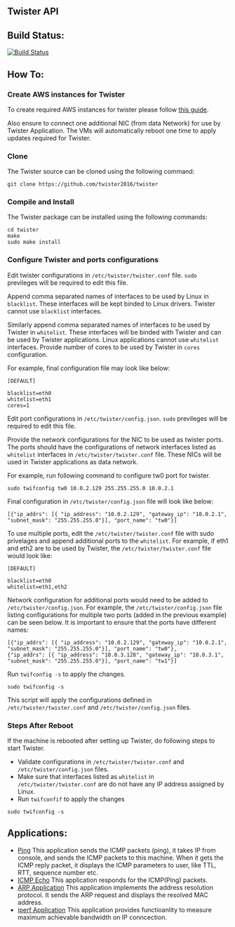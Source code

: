 ## Twister API

## Build Status:
[![Build Status](https://travis-ci.org/twister2016/twister.png)](https://travis-ci.org/twister2016/twister)

## How To:
### Create AWS instances for Twister

To create required AWS instances for twister please follow [this guide](/documentation/Twister_AWS.md).

Also ensure to connect one additional NIC (from data Network) for use by Twister Application. The VMs will automatically reboot one time to apply updates required for Twister.

### Clone
The Twister source can be cloned using the following command:

```
git clone https://github.com/twister2016/twister
```

### Compile and Install
The Twister package can be installed using the following commands:

```
cd twister
make
sudo make install
```
### Configure Twister and ports configurations

Edit  twister configurations in `/etc/twister/twister.conf` file. `sudo` previleges will be required to edit this file.

Append comma separated names of interfaces to be used by Linux in `blacklist`. These interfaces will be kept binded to Linux drivers. Twister cannot use `blacklist` interfaces.

Similarly append comma separated names of interfaces to be used by Twister in `whitelist`. These interfaces will be binded with Twister and can be used by Twister applications. Linux applications cannot use `whitelist` interfaces.
Provide number of cores to be used by Twister in `cores` configuration. 

For example, final configuration file may look like below:
```
[DEFAULT]

blacklist=eth0
whitelist=eth1
cores=1
```
Edit port configurations in `/etc/twister/config.json`. `sudo` previleges will be required to edit this file.

Provide the network configurations for the NIC to be used as twister ports. The ports should have the configurations of network interfaces listed as `whitelist` interfaces in `/etc/twister/twister.conf` file. These NICs will be used in Twister applications as data network.

For example, run following command to configure tw0 port for twister.
```
sudo twifconfig tw0 10.0.2.129 255.255.255.0 10.0.2.1
```

Final configuration in `/etc/twister/config.json` file will look like below:
```
[{"ip_addrs": [{ "ip_address": "10.0.2.129", "gateway_ip": "10.0.2.1", "subnet_mask": "255.255.255.0"}], "port_name": "tw0"}]
```

To use multiple ports, edit the `/etc/twister/twister.conf` file with sudo privelages and append additional ports to the `whitelist`.
For example, if eth1 and eth2 are to be used by Twister, the `/etc/twister/twister.conf` file would look like:

```
[DEFAULT]

blacklist=eth0
whitelist=eth1,eth2
```
Network configuration for additional ports  would need to be added to `/etc/twister/config.json`.
For example, the `/etc/twister/config.json` file listing configurations for multiple two ports (added in the previous example) can be seen below.
It is important to ensure that the ports have different names:

```
[{"ip_addrs": [{ "ip_address": "10.0.2.129", "gateway_ip": "10.0.2.1", "subnet_mask": "255.255.255.0"}], "port_name": "tw0"},
{"ip_addrs": [{ "ip_address": "10.0.3.128", "gateway_ip": "10.0.3.1", "subnet_mask": "255.255.255.0"}], "port_name": "tw1"}]

``` 


Run `twifconfig -s`  to apply the changes.
```
sudo twifconfig -s
```
This script will apply the configurations defined in `/etc/twister/twister.conf` and `/etc/twister/config.json` files.

### Steps After Reboot
If the machine is rebooted after setting up Twister, do following steps to start Twister.
- Validate configurations in `/etc/twister/twister.conf` and `/etc/twister/config.json` files.
- Make sure that interfaces listed as `whitelist` in `/etc/twister/twister.conf` are do not have any IP address assigned by Linux.
- Run `twifconfif` to apply the changes
```
sudo twifconfig -s
```

## Applications:
- [Ping](documentation/example_applications.md#twping) This application sends the ICMP packets (ping), it takes IP from console, and sends the ICMP packets to this machine. When it gets the ICMP reply packet, it displays the ICMP parameters to user, like TTL, RTT, sequence number etc.
- [ICMP Echo](documentation/example_applications.md#twicmpecho) This application responds for the ICMP(Ping) packets.
- [ARP Application](/documentation/example_applications.md#twarp) This application implements the address resolution protocol. It sends the ARP request and displays the resolved MAC address.
- [iperf Application](documentation/example_applications.md#twiperf) This application provides functioanlity to measure maximum achievable bandwidth on IP conncection.




